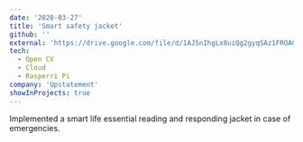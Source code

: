 ```yaml
---
date: '2020-03-27'
title: 'Smart safety jacket'
github: ''
external: 'https://drive.google.com/file/d/1AJ5nIhgLx8uiQg2gyqSAz1FROAGLn4Uw/view?usp=sharing'
tech:
  - Open CV
  - Cloud
  - Rasperri Pi
company: 'Upstatement'
showInProjects: true
---
```


<!-- Building a custom multisite compatible WordPress plugin to build global search with Algolia -->

Implemented a smart life essential reading and responding jacket in case of emergencies.
